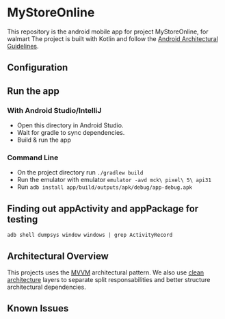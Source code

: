 # MyStoreOnline

This repository is the android mobile app for project MyStoreOnline, for walmart
The project is built with Kotlin and follow
the [Android Architectural Guidelines](https://developer.android.com/topic/architecture/intro).

## Configuration


## Run the app

### With Android Studio/IntelliJ

- Open this directory in Android Studio.
- Wait for gradle to sync dependencies.
- Build & run the app

### Command Line

- On the project directory run ```./gradlew build```
- Run the emulator with emulator ```emulator -avd mck\ pixel\ 5\ api31```
- Run ```adb install app/build/outputs/apk/debug/app-debug.apk```

## Finding out appActivity and appPackage for testing

```shell 
adb shell dumpsys window windows | grep ActivityRecord
```

## Architectural Overview

This projects uses
the [MVVM](https://developer.android.com/topic/architecture?hl=pt-br#recommended-app-arch)
architectural pattern.
We also
use [clean architecture](https://blog.cleancoder.com/uncle-bob/2012/08/13/the-clean-architecture.html)
layers to separate split responsabilities and better structure architectural dependencies.

## Known Issues

